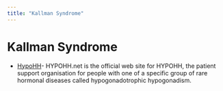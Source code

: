 ```yaml
---
title: "Kallman Syndrome"
---
```


# Kallman Syndrome

*   [HypoHH][1]\- HYPOHH.net is the official web site for HYPOHH, the patient support organisation for people with one of a specific group of rare hormonal diseases called hypogonadotrophic hypogonadism.


[1]: /support/hypohh
